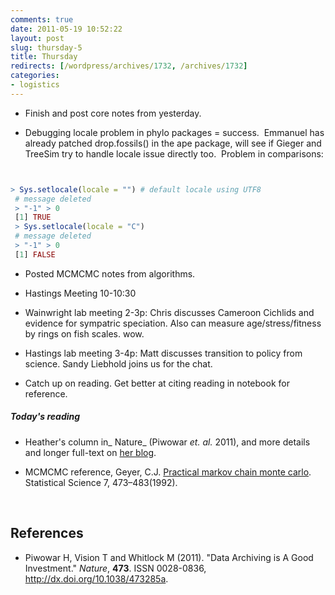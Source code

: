 ```yaml
---
comments: true
date: 2011-05-19 10:52:22
layout: post
slug: thursday-5
title: Thursday
redirects: [/wordpress/archives/1732, /archives/1732]
categories:
- logistics
---
```



	
  * Finish and post core notes from yesterday.

	
  * Debugging locale problem in phylo packages = success.  Emmanuel has already patched drop.fossils() in the ape package, will see if Gieger and TreeSim try to handle locale issue directly too.  Problem in comparisons:



```r


> Sys.setlocale(locale = "") # default locale using UTF8
 # message deleted
 > "-1" > 0
 [1] TRUE
 > Sys.setlocale(locale = "C")
 # message deleted
 > "-1" > 0
 [1] FALSE


```


	
  * Posted MCMCMC notes from algorithms.

	
  * Hastings Meeting 10-10:30

	
  * Wainwright lab meeting 2-3p: Chris discusses Cameroon Cichlids and evidence for sympatric speciation.  Also can measure age/stress/fitness by rings on fish scales.  wow.

	
  * Hastings lab meeting 3-4p: Matt discusses transition to policy from science.  Sandy Liebhold joins us for the chat.

	
  * Catch up on reading. Get better at citing reading in notebook for reference.




##### Today's reading





	
  * Heather's column in_ Nature_ (Piwowar _et. al._ 2011), and more details and longer full-text on [her blog](http://researchremix.wordpress.com/2011/05/19/nature-letter/).

 
  * MCMCMC reference, Geyer, C.J. [Practical markov chain monte carlo](http://www.jstor.org/stable/2246094). Statistical Science 7, 473–483(1992). 


﻿

## References


- Piwowar H, Vision T and Whitlock M (2011).
"Data Archiving is A Good Investment."
*Nature*, **473**.
ISSN 0028-0836, <a href="http://dx.doi.org/10.1038/473285a">http://dx.doi.org/10.1038/473285a</a>.
